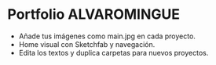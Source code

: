 # Portfolio ALVAROMINGUE

- Añade tus imágenes como main.jpg en cada proyecto.
- Home visual con Sketchfab y navegación.
- Edita los textos y duplica carpetas para nuevos proyectos.
